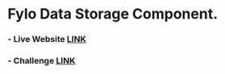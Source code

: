 # Fylo Data Storage Component.

### - Live Website [LINK](https://abdraoufx.github.io/frontEndMentor_Challenges/junior/fylo_data_storage_component)

### - Challenge [LINK](https://www.frontendmentor.io/solutions/responsive-flyo-data-storage-component-with-localstorage-uZD5Pq8w1)
